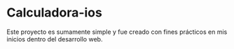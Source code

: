 # Calculadora-ios
Este proyecto es sumamente simple y fue creado con fines prácticos en mis inicios dentro del desarrollo web.
